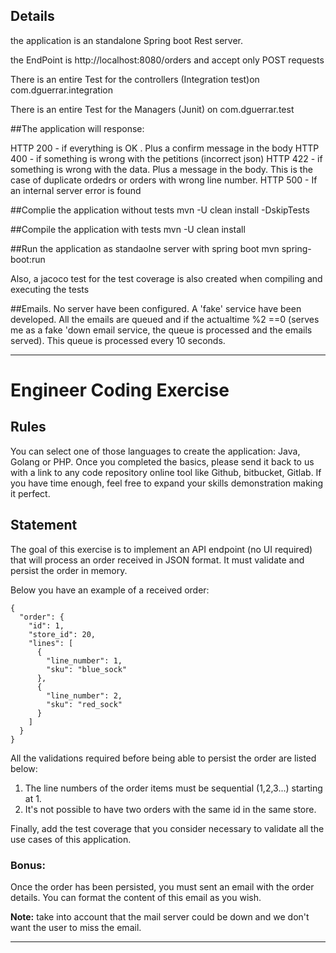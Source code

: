 ## Details

the application is an standalone Spring boot Rest server.

the EndPoint is http://localhost:8080/orders and accept only POST requests

There is an entire Test for the controllers  (Integration test)on 
com.dguerrar.integration

There is an entire Test for the Managers (Junit) on
com.dguerrar.test

##The application will response:

HTTP 200 - if everything is OK . Plus a confirm message in the body
HTTP 400 - if something is wrong with the petitions (incorrect json)
HTTP 422 - if something is wrong with the data. Plus a message in the body. This is the case of duplicate ordedrs or orders with wrong line number.
HTTP 500 - If an internal server error is found 


##Complie the application without tests
mvn -U clean install -DskipTests

##Compile the application with tests
mvn -U clean install

##Run the application as standaolne server with spring boot
mvn spring-boot:run

Also, a jacoco test for the test coverage is also created when compiling and executing the tests

##Emails.
No server have been configured. A 'fake' service have been developed. All the emails are queued and if the actualtime %2 ==0 (serves me as a fake 'down email service, the queue is processed and the emails served).
This queue is processed every 10 seconds.

_______________________________________________________________________________________________


# Engineer Coding Exercise

## Rules

You can select one of those languages to create the application: Java, Golang or PHP.
Once you completed the basics, please send it back to us with a link to any code repository online tool like Github, bitbucket, Gitlab.
If you have time enough, feel free to expand your skills demonstration making it perfect.

## Statement

The goal of this exercise is to implement an API endpoint (no UI required) that will process an order received in JSON format. It must validate and persist the order in memory.

Below you have an example of a received order:

```
{
  "order": {
    "id": 1,
    "store_id": 20,
    "lines": [
      {
        "line_number": 1,
        "sku": "blue_sock"
      },
      {
        "line_number": 2,
        "sku": "red_sock"
      }
    ]
  }
}
```

All the validations required before being able to persist the order are listed below:

1. The line numbers of the order items must be sequential (1,2,3...) starting at 1.
2. It's not possible to have two orders with the same id in the same store.

Finally, add the test coverage that you consider necessary to validate all the use cases of this application.

### Bonus:

Once the order has been persisted, you must sent an email with the order details. You can format the content of this email as you wish.

**Note:** take into account that the mail server could be down and we don't want the user to miss the email.

__________________________________________________________________________



